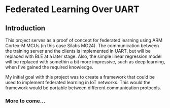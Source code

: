 # Federated Learning Over UART

## Introduction
This project serves as a proof of concept for federated learning using ARM Cortex-M MCUs (in this case Silabs MG24). The communication between the training server and the clients is implemented in UART, but will be replaced with BLE at a later stage. Also, the simple linear regression model will be replaced with somethin a bit more impressive, such as deep learning, when I've gained the required knowledge.

My initial goal with this project was to create a framework that could be used to implement federated learning in IoT networks. This would the framework would be portable between different communication protocols.

### More to come...
